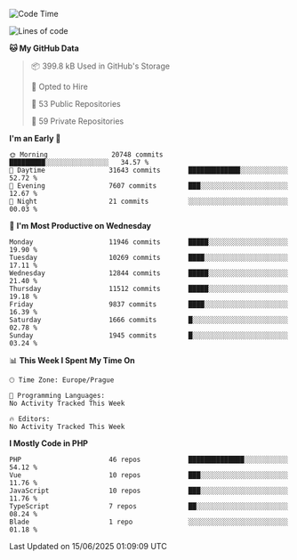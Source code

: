 <!--START_SECTION:waka-->
![Code Time](http://img.shields.io/badge/Code%20Time-1%2C584%20hrs%203%20mins-blue)

![Lines of code](https://img.shields.io/badge/From%20Hello%20World%20I%27ve%20Written-17.3%20million%20lines%20of%20code-blue)

**🐱 My GitHub Data** 

> 📦 399.8 kB Used in GitHub's Storage 
 > 
> 💼 Opted to Hire
 > 
> 📜 53 Public Repositories 
 > 
> 🔑 59 Private Repositories 
 > 
**I'm an Early 🐤** 

```text
🌞 Morning                20748 commits       █████████░░░░░░░░░░░░░░░░   34.57 % 
🌆 Daytime                31643 commits       █████████████░░░░░░░░░░░░   52.72 % 
🌃 Evening                7607 commits        ███░░░░░░░░░░░░░░░░░░░░░░   12.67 % 
🌙 Night                  21 commits          ░░░░░░░░░░░░░░░░░░░░░░░░░   00.03 % 
```
📅 **I'm Most Productive on Wednesday** 

```text
Monday                   11946 commits       █████░░░░░░░░░░░░░░░░░░░░   19.90 % 
Tuesday                  10269 commits       ████░░░░░░░░░░░░░░░░░░░░░   17.11 % 
Wednesday                12844 commits       █████░░░░░░░░░░░░░░░░░░░░   21.40 % 
Thursday                 11512 commits       █████░░░░░░░░░░░░░░░░░░░░   19.18 % 
Friday                   9837 commits        ████░░░░░░░░░░░░░░░░░░░░░   16.39 % 
Saturday                 1666 commits        █░░░░░░░░░░░░░░░░░░░░░░░░   02.78 % 
Sunday                   1945 commits        █░░░░░░░░░░░░░░░░░░░░░░░░   03.24 % 
```


📊 **This Week I Spent My Time On** 

```text
🕑︎ Time Zone: Europe/Prague

💬 Programming Languages: 
No Activity Tracked This Week

🔥 Editors: 
No Activity Tracked This Week
```

**I Mostly Code in PHP** 

```text
PHP                      46 repos            ██████████████░░░░░░░░░░░   54.12 % 
Vue                      10 repos            ███░░░░░░░░░░░░░░░░░░░░░░   11.76 % 
JavaScript               10 repos            ███░░░░░░░░░░░░░░░░░░░░░░   11.76 % 
TypeScript               7 repos             ██░░░░░░░░░░░░░░░░░░░░░░░   08.24 % 
Blade                    1 repo              ░░░░░░░░░░░░░░░░░░░░░░░░░   01.18 % 
```




 Last Updated on 15/06/2025 01:09:09 UTC
<!--END_SECTION:waka-->
<!--
**AlexKratky/AlexKratky** is a ✨ _special_ ✨ repository because its `README.md` (this file) appears on your GitHub profile.

Here are some ideas to get you started:

- 🔭 I’m currently working on ...
- 🌱 I’m currently learning ...
- 👯 I’m looking to collaborate on ...
- 🤔 I’m looking for help with ...
- 💬 Ask me about ...
- 📫 How to reach me: ...
- 😄 Pronouns: ...
- ⚡ Fun fact: ...
-->
